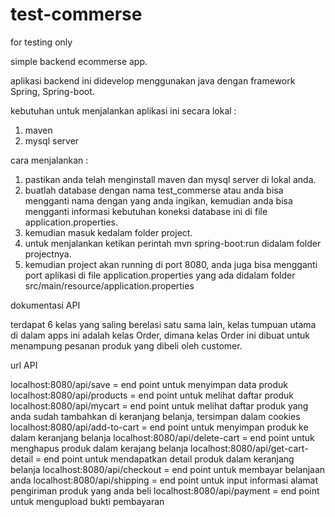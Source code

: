 # test-commerse
for testing only

simple backend ecommerse app.

aplikasi backend ini didevelop menggunakan java dengan framework Spring, Spring-boot.

kebutuhan untuk menjalankan aplikasi ini secara lokal : 
1. maven
2. mysql server

cara menjalankan : 
1. pastikan anda telah menginstall maven dan mysql server di lokal anda.
2. buatlah database dengan nama test_commerse atau anda bisa mengganti nama dengan yang anda ingikan, kemudian anda bisa mengganti informasi kebutuhan koneksi database ini di file application.properties.
3. kemudian masuk kedalam folder project.
4. untuk menjalankan ketikan perintah mvn spring-boot:run didalam folder projectnya.
5. kemudian project akan running di port 8080, anda juga bisa mengganti port aplikasi di file application.properties yang ada didalam folder src/main/resource/application.properties

dokumentasi API

terdapat 6 kelas yang saling berelasi satu sama lain, kelas tumpuan utama di dalam apps ini adalah kelas Order, dimana kelas Order ini dibuat untuk menampung pesanan produk yang dibeli oleh customer.

url API

localhost:8080/api/save = end point untuk menyimpan data produk
localhost:8080/api/products = end point untuk melihat daftar produk
localhost:8080/api/mycart = end point untuk melihat daftar produk yang anda sudah tambahkan di keranjang belanja, tersimpan dalam cookies
localhost:8080/api/add-to-cart = end point untuk menyimpan produk ke dalam keranjang belanja
localhost:8080/api/delete-cart = end point untuk menghapus produk dalam kerajang belanja
localhost:8080/api/get-cart-detail = end point untuk mendapatkan detail produk dalam keranjang belanja
localhost:8080/api/checkout = end point untuk membayar belanjaan anda
localhost:8080/api/shipping = end point untuk input informasi alamat pengiriman produk yang anda beli
localhost:8080/api/payment = end point untuk mengupload bukti pembayaran

